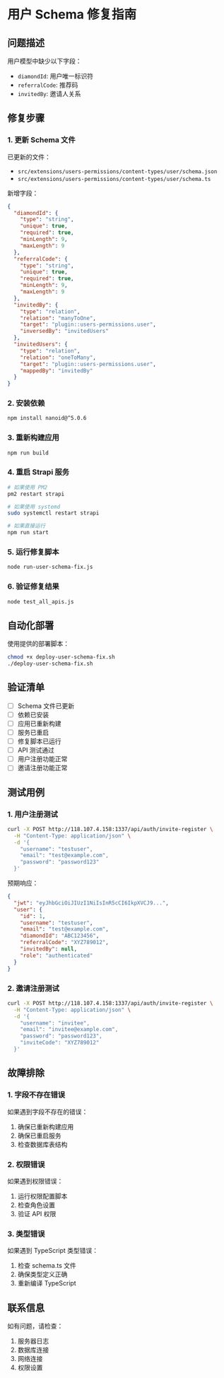 # 用户 Schema 修复指南

## 问题描述

用户模型中缺少以下字段：
- `diamondId`: 用户唯一标识符
- `referralCode`: 推荐码
- `invitedBy`: 邀请人关系

## 修复步骤

### 1. 更新 Schema 文件

已更新的文件：
- `src/extensions/users-permissions/content-types/user/schema.json`
- `src/extensions/users-permissions/content-types/user/schema.ts`

新增字段：
```json
{
  "diamondId": {
    "type": "string",
    "unique": true,
    "required": true,
    "minLength": 9,
    "maxLength": 9
  },
  "referralCode": {
    "type": "string",
    "unique": true,
    "required": true,
    "minLength": 9,
    "maxLength": 9
  },
  "invitedBy": {
    "type": "relation",
    "relation": "manyToOne",
    "target": "plugin::users-permissions.user",
    "inversedBy": "invitedUsers"
  },
  "invitedUsers": {
    "type": "relation",
    "relation": "oneToMany",
    "target": "plugin::users-permissions.user",
    "mappedBy": "invitedBy"
  }
}
```

### 2. 安装依赖

```bash
npm install nanoid@^5.0.6
```

### 3. 重新构建应用

```bash
npm run build
```

### 4. 重启 Strapi 服务

```bash
# 如果使用 PM2
pm2 restart strapi

# 如果使用 systemd
sudo systemctl restart strapi

# 如果直接运行
npm run start
```

### 5. 运行修复脚本

```bash
node run-user-schema-fix.js
```

### 6. 验证修复结果

```bash
node test_all_apis.js
```

## 自动化部署

使用提供的部署脚本：

```bash
chmod +x deploy-user-schema-fix.sh
./deploy-user-schema-fix.sh
```

## 验证清单

- [ ] Schema 文件已更新
- [ ] 依赖已安装
- [ ] 应用已重新构建
- [ ] 服务已重启
- [ ] 修复脚本已运行
- [ ] API 测试通过
- [ ] 用户注册功能正常
- [ ] 邀请注册功能正常

## 测试用例

### 1. 用户注册测试

```bash
curl -X POST http://118.107.4.158:1337/api/auth/invite-register \
  -H "Content-Type: application/json" \
  -d '{
    "username": "testuser",
    "email": "test@example.com",
    "password": "password123"
  }'
```

预期响应：
```json
{
  "jwt": "eyJhbGciOiJIUzI1NiIsInR5cCI6IkpXVCJ9...",
  "user": {
    "id": 1,
    "username": "testuser",
    "email": "test@example.com",
    "diamondId": "ABC123456",
    "referralCode": "XYZ789012",
    "invitedBy": null,
    "role": "authenticated"
  }
}
```

### 2. 邀请注册测试

```bash
curl -X POST http://118.107.4.158:1337/api/auth/invite-register \
  -H "Content-Type: application/json" \
  -d '{
    "username": "invitee",
    "email": "invitee@example.com",
    "password": "password123",
    "inviteCode": "XYZ789012"
  }'
```

## 故障排除

### 1. 字段不存在错误

如果遇到字段不存在的错误：
1. 确保已重新构建应用
2. 确保已重启服务
3. 检查数据库表结构

### 2. 权限错误

如果遇到权限错误：
1. 运行权限配置脚本
2. 检查角色设置
3. 验证 API 权限

### 3. 类型错误

如果遇到 TypeScript 类型错误：
1. 检查 schema.ts 文件
2. 确保类型定义正确
3. 重新编译 TypeScript

## 联系信息

如有问题，请检查：
1. 服务器日志
2. 数据库连接
3. 网络连接
4. 权限设置 